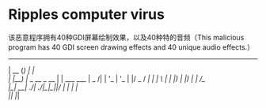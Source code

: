 # Ripples computer virus
该恶意程序拥有40种GDI屏幕绘制效果，以及40种特的音频（This malicious program has 40 GDI screen drawing effects and 40 unique audio effects.）
  _____  _             _           
 |  __ \(_)           | |          
 | |__) |_ _ __  _ __ | | ___  ___ 
 |  _  /| | '_ \| '_ \| |/ _ \/ __|
 | | \ \| | |_) | |_) | |  __/\__ \
 |_|  \_\_| .__/| .__/|_|\___||___/
          | |   | |                
          |_|   |_|                

